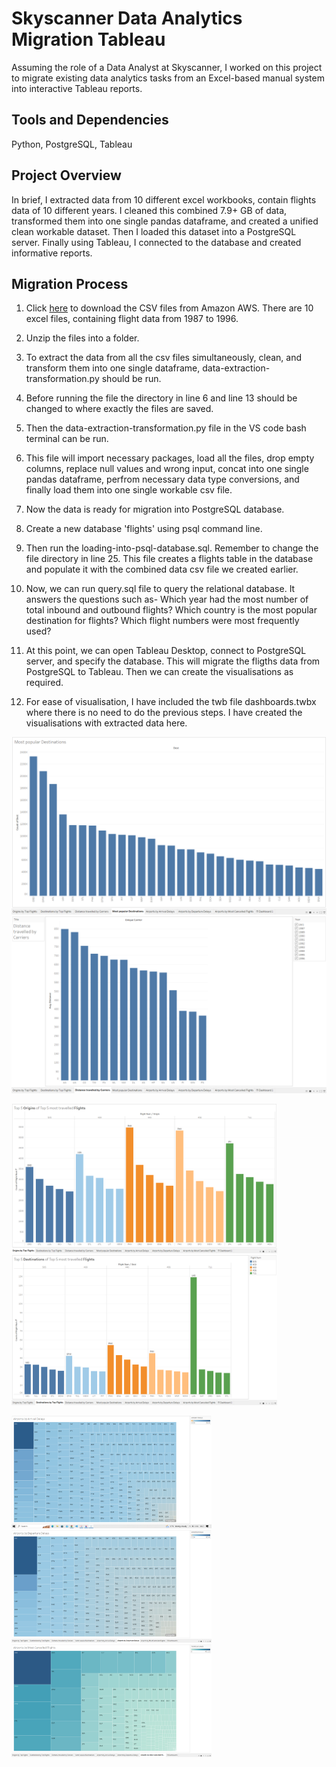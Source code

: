 # Skyscanner Data Analytics Migration Tableau

Assuming the role of a Data Analyst at Skyscanner, I worked on this project to migrate existing data analytics tasks from an Excel-based manual system into interactive Tableau reports. 

## Tools and Dependencies

Python, PostgreSQL, Tableau

## Project Overview

In brief, I extracted data from 10 different excel workbooks, contain flights data of 10 different years. I cleaned this combined 7.9+ GB of data, transformed them into one single pandas dataframe, and created a unified clean workable dataset. Then I loaded this dataset into a PostgreSQL server. Finally using Tableau, I connected to the database and created informative reports.

## Migration Process

1. Click [here](https://data-analytics-migration-to-tableau.s3.eu-west-1.amazonaws.com/) to download the CSV files from Amazon AWS. There are 10 excel files, containing flight data from 1987 to 1996. 

2. Unzip the files into a folder. 

3. To extract the data from all the csv files simultaneously, clean, and transform them into one single dataframe, data-extraction-transformation.py should be run. 

4. Before running the file the directory in line 6 and line 13 should be changed to where exactly the files are saved. 

5. Then the data-extraction-transformation.py file in the VS code bash terminal can be run. 

6. This file will import necessary packages, load all the files, drop empty columns, replace null values and wrong input, concat into one single pandas dataframe, perfrom necessary data type conversions, and finally load them into one single workable csv file. 

7. Now the data is ready for migration into PostgreSQL database. 

8. Create a new database 'flights' using psql command line. 

9. Then run the loading-into-psql-database.sql. Remember to change the file directory in line 25. This file creates a flights table in the database and populate it with the combined data csv file we created earlier. 

10. Now, we can run query.sql file to query the relational database. It answers the questions such as- Which year had the most number of total inbound and outbound flights? Which country is the most popular destination for flights? Which flight numbers were most frequently used?

11. At this point, we can open Tableau Desktop, connect to PostgreSQL server, and specify the database. This will migrate the fligths data from PostgreSQL to Tableau. Then we can create the visualisations as required. 

12. For ease of visualisation, I have included the twb file dashboards.twbx where there is no need to do the previous steps. I have created the visualisations with extracted data here. 


![most popular destinations](https://github.com/tonCodesData/skyscanner-data-analytics-migration-to-tableau/blob/master/tableau-reports-and-screenshots/most-popular-destinations.png)
![distance travelled by carriers](https://github.com/tonCodesData/skyscanner-data-analytics-migration-to-tableau/blob/master/tableau-reports-and-screenshots/distance-travelled-by-carriers.png)

<img src="https://github.com/tonCodesData/skyscanner-data-analytics-migration-to-tableau/blob/master/tableau-reports-and-screenshots/origins-by-top-flights.png" width="425"> <img src="https://github.com/tonCodesData/skyscanner-data-analytics-migration-to-tableau/blob/master/tableau-reports-and-screenshots/destinations-by-top-flights.png" width="425">


<img src="https://github.com/tonCodesData/skyscanner-data-analytics-migration-to-tableau/blob/master/tableau-reports-and-screenshots/airports-by-arrival-delay.png" width = "320"> <img src="https://github.com/tonCodesData/skyscanner-data-analytics-migration-to-tableau/blob/master/tableau-reports-and-screenshots/airports-by-departure-delay.png" width = "320"> <img src="https://github.com/tonCodesData/skyscanner-data-analytics-migration-to-tableau/blob/master/tableau-reports-and-screenshots/airports-by-cancellations.png" width = "320">
